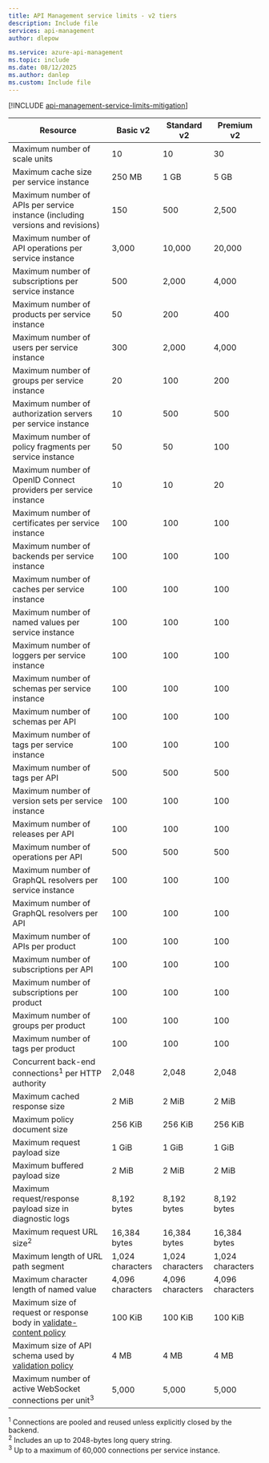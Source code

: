 ```yaml
---
title: API Management service limits - v2 tiers
description: Include file
services: api-management
author: dlepow

ms.service: azure-api-management
ms.topic: include
ms.date: 08/12/2025
ms.author: danlep
ms.custom: Include file
---
```


<!-- Limits - API Management v2 tiers  -->
[!INCLUDE [api-management-service-limits-mitigation](api-management-service-limits-mitigation.md)]


| Resource | Basic v2 | Standard v2 | Premium v2 |
| ---------| ----------- | ----------- | ----------- |
| Maximum number of scale units | 10 | 10 | 30 |
| Maximum cache size per service instance  | 250 MB | 1 GB | 5 GB |
| Maximum number of APIs per service instance (including versions and revisions) | 150 | 500 | 2,500 |
| Maximum number of API operations per service instance | 3,000 | 10,000 | 20,000 |
| Maximum number of subscriptions per service instance | 500 | 2,000 | 4,000 |
| Maximum number of products per service instance | 50 | 200 | 400 |
| Maximum number of users per service instance | 300 | 2,000 | 4,000 |
| Maximum number of groups per service instance | 20 | 100 | 200 |
| Maximum number of authorization servers per service instance | 10 | 500 | 500 |
| Maximum number of policy fragments per service instance | 50 | 50 | 100 |
| Maximum number of OpenID Connect providers per service instance | 10 | 10 | 20 |
| Maximum number of certificates per service instance | 100 | 100 | 100 |
| Maximum number of backends per service instance | 100 | 100 | 100 |
| Maximum number of caches per service instance | 100 | 100 | 100 |
| Maximum number of named values per service instance | 100 | 100 | 100 |
| Maximum number of loggers per service instance | 100 | 100 | 100 |
| Maximum number of schemas per service instance | 100 | 100 | 100 |
| Maximum number of schemas per API | 100 | 100 | 100 |
| Maximum number of tags per service instance | 100 | 100 | 100 |
| Maximum number of tags per API | 500 | 500 | 500 |
| Maximum number of version sets per service instance | 100 | 100 | 100 |
| Maximum number of releases per API | 100 | 100 | 100 |
| Maximum number of operations per API | 500 | 500 | 500 |
| Maximum number of GraphQL resolvers per service instance | 100 | 100 | 100 |
| Maximum number of GraphQL resolvers per API | 100 | 100 | 100 |
| Maximum number of APIs per product | 100 | 100 | 100 |
| Maximum number of subscriptions per API | 100 | 100 | 100 |
| Maximum number of subscriptions per product | 100 | 100 |     100 |
| Maximum number of groups per product | 100 | 100 |     100 |
| Maximum number of tags per product | 100 | 100 |  100 |
| Concurrent back-end connections<sup>1</sup> per HTTP authority | 2,048 | 2,048 | 2,048 |
| Maximum cached response size | 2 MiB | 2 MiB | 2 MiB |
| Maximum policy document size  | 256 KiB | 256 KiB | 256 KiB |
| Maximum request payload size | 1 GiB | 1 GiB | 1 GiB |
| Maximum buffered payload size | 2 MiB | 2 MiB | 2 MiB |
| Maximum request/response payload size in diagnostic logs | 8,192 bytes | 8,192 bytes |     8,192 bytes | 
| Maximum request URL size<sup>2</sup> | 16,384 bytes | 16,384 bytes | 16,384 bytes |
| Maximum length of URL path segment | 1,024 characters | 1,024 characters  | 1,024 characters |
| Maximum character length of named value | 4,096 characters | 4,096 characters | 4,096 characters |
| Maximum size of request or response body in [validate-content policy](/azure/api-management/validate-content-policy) | 100 KiB |  100 KiB | 100 KiB |
| Maximum size of API schema used by [validation policy](/azure/api-management/validation-policies) | 4 MB | 4 MB | 4 MB |
| Maximum number of active WebSocket connections per unit<sup>3</sup> | 5,000 | 5,000 | 5,000 |

<sup>1</sup> Connections are pooled and reused unless explicitly closed by the backend.<br/>
<sup>2</sup> Includes an up to 2048-bytes long query string.<br/>
<sup>3</sup> Up to a maximum of 60,000 connections per service instance.



